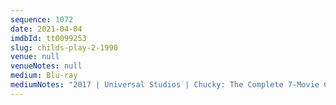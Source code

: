 ```yaml
---
sequence: 1072
date: 2021-04-04
imdbId: tt0099253
slug: childs-play-2-1990
venue: null
venueNotes: null
medium: Blu-ray
mediumNotes: "2017 | Universal Studios | Chucky: The Complete 7-Movie Collection"
---
```

